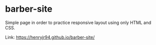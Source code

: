 # barber-site

Simple page in order to practice responsive layout using only HTML and CSS.

Link:  https://henryjr94.github.io/barber-site/
